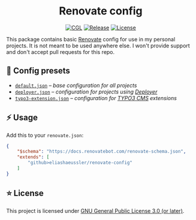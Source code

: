 <div align="center">

# Renovate config

[![CGL](https://github.com/eliashaeussler/renovate-config/actions/workflows/cgl.yaml/badge.svg)](https://github.com/eliashaeussler/renovate-config/actions/workflows/cgl.yaml)
[![Release](https://github.com/eliashaeussler/renovate-config/actions/workflows/release.yaml/badge.svg)](https://github.com/eliashaeussler/renovate-config/actions/workflows/release.yaml)
[![License](https://img.shields.io/github/license/eliashaeussler/renovate-config)](LICENSE)

</div>

This package contains basic [Renovate](https://docs.renovatebot.com/) config for
use in my personal projects. It is not meant to be used anywhere else. I won't
provide support and don't accept pull requests for this repo.

## 🚢 Config presets

* [`default.json`](default.json) *– base configuration for all projects*
* [`deployer.json`](deployer.json) *– configuration for projects using [Deployer](https://deployer.org/)*
* [`typo3-extension.json`](typo3-extension.json) *– configuration for [TYPO3 CMS](https://typo3.org/) extensions*

## ⚡ Usage

Add this to your `renovate.json`:

```json
{
    "$schema": "https://docs.renovatebot.com/renovate-schema.json",
    "extends": [
        "github>eliashaeussler/renovate-config"
    ]
}
```

## ⭐ License

This project is licensed under [GNU General Public License 3.0 (or later)](LICENSE).
